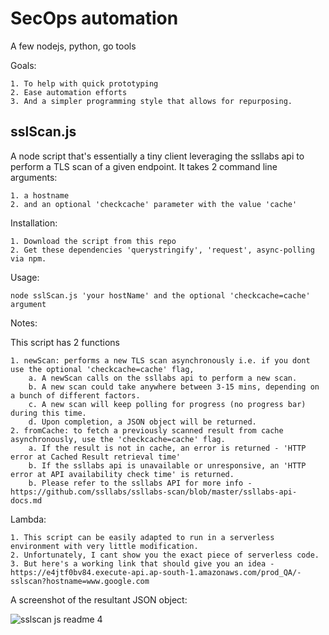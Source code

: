 
# SecOps automation

A few nodejs, python, go tools 

Goals:

	1. To help with quick prototyping
	2. Ease automation efforts 
	3. And a simpler programming style that allows for repurposing. 
	

## sslScan.js

A node script that's essentially a tiny client leveraging the ssllabs api to perform a TLS scan of a given endpoint. It takes 2 command line arguments:

	1. a hostname
	2. and an optional 'checkcache' parameter with the value 'cache'

 Installation: 
 
 	1. Download the script from this repo
	2. Get these dependencies 'querystringify', 'request', async-polling via npm. 
	
Usage: 

	node sslScan.js 'your hostName' and the optional 'checkcache=cache' argument

Notes: 

This script has 2 functions 

	1. newScan: performs a new TLS scan asynchronously i.e. if you dont use the optional 'checkcache=cache' flag, 
		a. A newScan calls on the ssllabs api to perform a new scan. 
		b. A new scan could take anywhere between 3-15 mins, depending on a bunch of different factors. 
		c. A new scan will keep polling for progress (no progress bar) during this time.
		d. Upon completion, a JSON object will be returned. 
	2. fromCache: to fetch a previously scanned result from cache asynchronously, use the 'checkcache=cache' flag. 
		a. If the result is not in cache, an error is returned - 'HTTP error at Cached Result retrieval time'
		b. If the ssllabs api is unavailable or unresponsive, an 'HTTP error at API availability check time' is returned.  
		b. Please refer to the ssllabs API for more info - https://github.com/ssllabs/ssllabs-scan/blob/master/ssllabs-api-docs.md

Lambda: 

	1. This script can be easily adapted to run in a serverless environment with very little modification. 
	2. Unfortunately, I cant show you the exact piece of serverless code. 
	3. But here's a working link that should give you an idea - https://e4jtf0bv84.execute-api.ap-south-1.amazonaws.com/prod_QA/-sslscan?hostname=www.google.com

A screenshot of the resultant JSON object:

![sslscan js readme 4](https://user-images.githubusercontent.com/20253082/39177024-dc580820-47cb-11e8-9d03-73dc17ce6651.png)


